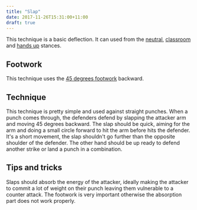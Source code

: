 ```yaml
---
title: "Slap"
date: 2017-11-26T15:31:00+11:00
draft: true
---
```


This technique is a basic deflection. It can used from the [neutral](../../stances/neutral), [classroom](../../stances/classroom) and [hands up](../../stances/hands_up) stances.


## Footwork

This technique uses the [45 degrees footwork](../../footwork/45degrees) backward.


## Technique

This technique is pretty simple and used against straight punches. When a punch comes through, the defenders defend by slapping the attacker arm and moving 45 degrees backward. The slap should be quick, aiming for the arm and doing a small circle forward to hit the arm before hits the defender. It's a short movement, the slap shouldn't go further than the opposite shoulder of the defender. The other hand should be up ready to defend another strike or land a punch in a combination.

## Tips and tricks

Slaps should absorb the energy of the attacker, ideally making the attacker to commit a lot of weight on their punch leaving them vulnerable to a counter attack. The footwork is very important otherwise the absorption part does not work properly.
